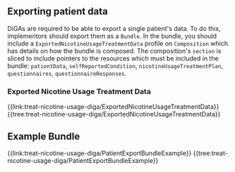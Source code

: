 ## Exporting patient data

DiGAs are required to be able to export a single patient's data. To do this, implementors should export them as a `Bundle`. In the bundle, you should include a `ExportedNicotineUsageTreatmentData` profile on `Composition` which has details on how the bundle is composed. The composition's `section` is sliced to include pointers to the resources which must be included in the bundle: `patientData`, `selfReportedCondition`, `nicotineUsageTreatmentPlan`, `questionnaires`, `questionnaireResponses`.

### Exported Nicotine Usage Treatment Data
{{link:treat-nicotine-usage-diga/ExportedNicotineUsageTreatmentData}}
{{tree:treat-nicotine-usage-diga/ExportedNicotineUsageTreatmentData}}


## Example Bundle
{{link:treat-nicotine-usage-diga/PatientExportBundleExample}}
{{tree:treat-nicotine-usage-diga/PatientExportBundleExample}}
